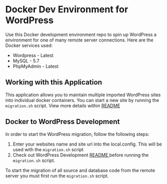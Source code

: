 # Docker Dev Environment for WordPress

Use this Docker development environment repo to spin up WordPress a environment for one of many remote server connections. Here are the Docker services used:

* Wordpress - Latest
* MySQL - 5.7
* PhpMyAdmin - Latest

## Working with this Application

This application allows you to maintain multiple imported WordPress sites into individual docker containers. You can start a new site by running the `migration.sh` script. View more details within [ README ](dev/README.md)




## Docker to WordPress Development

In order to start the WordPress migration, follow the following steps:

1. Enter your websites name and site url into the local.config. This will be used with the `migration.sh` script
2. Check out WordPress Development [ README ](dev/README.md) before running the `migration.sh` script.


To start the migration of all source and database code from the remote server you must first run the `migration.sh` script. 
